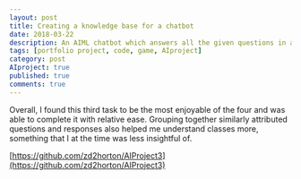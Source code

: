 ```yaml
---
layout: post
title: Creating a knowledge base for a chatbot
date: 2018-03-22
description: An AIML chatbot which answers all the given questions in as least a number of categories as possible.
tags: [portfolio project, code, game, AIproject]
category: post
AIproject: true
published: true
comments: true
---
```

Overall, I found this third task to be the most enjoyable of the four and was able to complete it with relative ease. Grouping together similarly attributed questions and responses also helped me understand classes more, something that I at the time was less insightful of.

[https://github.com/zd2horton/AIProject3](https://github.com/zd2horton/AIProject3)
